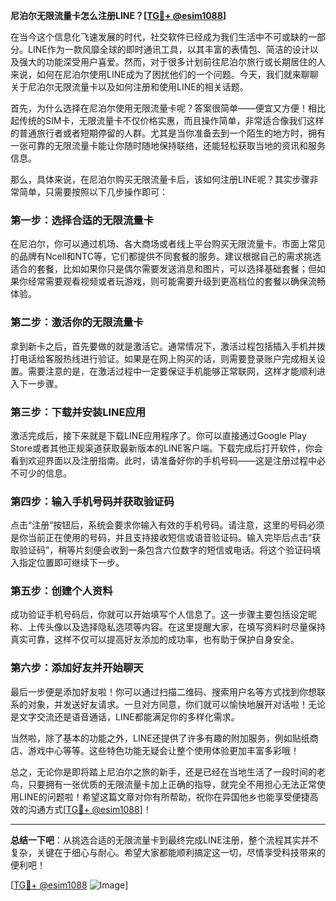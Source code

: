 **尼泊尔无限流量卡怎么注册LINE？[[TG💪+ @esim1088](https://t.me/s/esim1088)]**

在当今这个信息化飞速发展的时代，社交软件已经成为我们生活中不可或缺的一部分。LINE作为一款风靡全球的即时通讯工具，以其丰富的表情包、简洁的设计以及强大的功能深受用户喜爱。然而，对于很多计划前往尼泊尔旅行或长期居住的人来说，如何在尼泊尔使用LINE成为了困扰他们的一个问题。今天，我们就来聊聊关于尼泊尔无限流量卡以及如何注册和使用LINE的相关话题。

首先，为什么选择在尼泊尔使用无限流量卡呢？答案很简单——便宜又方便！相比起传统的SIM卡，无限流量卡不仅价格实惠，而且操作简单，非常适合像我们这样的普通旅行者或者短期停留的人群。尤其是当你准备去到一个陌生的地方时，拥有一张可靠的无限流量卡能让你随时随地保持联络，还能轻松获取当地的资讯和服务信息。

那么，具体来说，在尼泊尔购买无限流量卡后，该如何注册LINE呢？其实步骤非常简单，只需要按照以下几步操作即可：

### 第一步：选择合适的无限流量卡

在尼泊尔，你可以通过机场、各大商场或者线上平台购买无限流量卡。市面上常见的品牌有Ncell和NTC等，它们都提供不同套餐的服务。建议根据自己的需求挑选适合的套餐，比如如果你只是偶尔需要发送消息和图片，可以选择基础套餐；但如果你经常需要观看视频或者玩游戏，则可能需要升级到更高档位的套餐以确保流畅体验。

### 第二步：激活你的无限流量卡

拿到新卡之后，首先要做的就是激活它。通常情况下，激活过程包括插入手机并拨打电话给客服热线进行验证。如果是在网上购买的话，则需要登录账户完成相关设置。需要注意的是，在激活过程中一定要保证手机能够正常联网，这样才能顺利进入下一步骤。

### 第三步：下载并安装LINE应用

激活完成后，接下来就是下载LINE应用程序了。你可以直接通过Google Play Store或者其他正规渠道获取最新版本的LINE客户端。下载完成后打开软件，你会看到欢迎界面以及注册指南。此时，请准备好你的手机号码——这是注册过程中必不可少的信息。

### 第四步：输入手机号码并获取验证码

点击“注册”按钮后，系统会要求你输入有效的手机号码。请注意，这里的号码必须是你当前正在使用的号码，并且支持接收短信或语音验证码。输入完毕后点击“获取验证码”，稍等片刻便会收到一条包含六位数字的短信或电话。将这个验证码填入指定位置即可继续下一步。

### 第五步：创建个人资料

成功验证手机号码后，你就可以开始填写个人信息了。这一步骤主要包括设定昵称、上传头像以及选择隐私选项等内容。在这里提醒大家，在填写资料时尽量保持真实可靠，这样不仅可以提高好友添加的成功率，也有助于保护自身安全。

### 第六步：添加好友并开始聊天

最后一步便是添加好友啦！你可以通过扫描二维码、搜索用户名等方式找到你想联系的对象，并发送好友请求。一旦对方同意，你们就可以愉快地展开对话啦！无论是文字交流还是语音通话，LINE都能满足你的多样化需求。

当然啦，除了基本的功能之外，LINE还提供了许多有趣的附加服务，例如贴纸商店、游戏中心等等。这些特色功能无疑会让整个使用体验更加丰富多彩哦！

总之，无论你是即将踏上尼泊尔之旅的新手，还是已经在当地生活了一段时间的老鸟，只要拥有一张优质的无限流量卡加上正确的指导，就完全不用担心无法正常使用LINE的问题啦！希望这篇文章对你有所帮助，祝你在异国他乡也能享受便捷高效的沟通方式[[TG💪+ @esim1088](https://t.me/s/esim1088)]！

---

**总结一下吧**：从挑选合适的无限流量卡到最终完成LINE注册，整个流程其实并不复杂，关键在于细心与耐心。希望大家都能顺利搞定这一切，尽情享受科技带来的便利吧！

[[TG💪+ @esim1088](https://t.me/s/esim1088) ![Image](https://i.postimg.cc/4NQfJmqS/Snipaste-2025-05-13-00-14-12.png)]